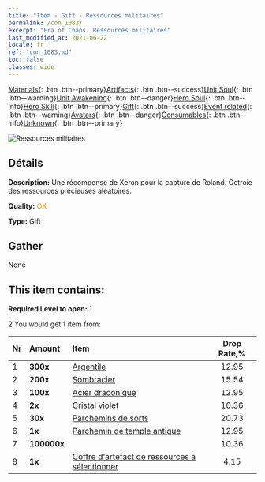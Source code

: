 ```yaml
---
title: "Item - Gift - Ressources militaires"
permalink: /con_1083/
excerpt: "Era of Chaos  Ressources militaires"
last_modified_at: 2021-06-22
locale: fr
ref: "con_1083.md"
toc: false
classes: wide
---
```

 [Materials](/ItemsFR/){: .btn .btn--primary}[Artifacts](/ItemsFR/Artifacts/){: .btn .btn--success}[Unit Soul](/ItemsFR/UnitSoul/){: .btn .btn--warning}[Unit Awakening](/ItemsFR/UnitAwakening/){: .btn .btn--danger}[Hero Soul](/ItemsFR/HeroSoul/){: .btn .btn--info}[Hero Skill](/ItemsFR/HeroSkill/){: .btn .btn--primary}[Gift](/ItemsFR/Gift/){: .btn .btn--success}[Event related](/ItemsFR/Events/){: .btn .btn--warning}[Avatars](/ItemsFR/Avatars/){: .btn .btn--danger}[Consumables](/ItemsFR/Consumables/){: .btn .btn--info}[Unknown](/ItemsFR/Unknown/){: .btn .btn--primary}

 ![Ressources militaires](/images/t/i_907132.png)

## Détails
 **Description:** Une récompense de Xeron pour la capture de Roland. Octroie des ressources précieuses aléatoires.

 **Quality:** <span style="color: #FF8C00">OK</span>

 **Type:** Gift

## Gather

  None

## This item contains:

 **Required Level to open:** 1

 2 You would get **1** item  from:

  | Nr | Amount |     Item    | Drop Rate,% |
  |:---|:-------|:------------|:---------:|
  | 1 |  **300x** | [Argentile](/ItemsFR/con_882/) | 12.95 | 
  | 2 |  **200x** | [Sombracier](/ItemsFR/con_881/) | 15.54 | 
  | 3 |  **100x** | [Acier draconique](/ItemsFR/con_880/) | 12.95 | 
  | 4 |  **2x** | [Cristal violet](/ItemsFR/con_720/) | 10.36 | 
  | 5 |  **30x** | [Parchemins de sorts](/ItemsFR/con_694/) | 20.73 | 
  | 6 |  **1x** | [Parchemin de temple antique](/ItemsFR/con_697/) | 12.95 | 
  | 7 |  **100000x** | <i class="fas fa-coins"/> | 10.36 | 
  | 8 |  **1x** | [Coffre d'artefact de ressources à sélectionner](/ItemsFR/con_1084/) | 4.15 | 
